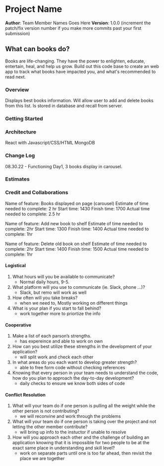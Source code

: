 # Project Name

**Author**: Team Member Names Goes Here
**Version**: 1.0.0 (increment the patch/fix version number if you make more commits past your first submission)

## What can books do?

Books are life-changing. They have the power to enlighten, educate, entertain, heal, and help us grow. Build out this code base to create an web app to track what books have impacted you, and what's recommended to read next.

### Overview

Displays best books information. Will allow user to add and delete books from this list. Is stored in database and recall from server.

### Getting Started
<!-- What are the steps that a user must take in order to build this app on their own machine and get it running? -->

### Architecture

React with Javascript/CSS/HTML
MongoDB

### Change Log

08.30.22 - Functioning Day1, 3 books display in carousel.

### Estimates
<!-- See below -->

### Credit and Collaborations
<!-- Give credit (and a link) to other people or resources that helped you build this application. -->

<!-- Name of feature:
Estimate of time needed to complete:
Start time:
Finish time:
Actual time needed to complete: -->

Name of feature: Books displayed on page (carousel)
Estimate of time needed to complete: 2 hr
Start time: 1430
Finish time: 1700
Actual time needed to complete: 2.5 hr

Name of feature: Add new book to shelf
Estimate of time needed to complete: 2hr
Start time: 1300
Finish time: 1400
Actual time needed to complete: 1hr

Name of feature: Delete old book on shelf
Estimate of time needed to complete: 2hr
Start time: 1400
Finish time: 1500
Actual time needed to complete: 1hr

#### Logistical

1. What hours will you be available to communicate?
    * Normal daily hours, 9-5.
2. What platform will you use to communicate (ie. Slack, phone …)?
    * Slack, but remo will work as well
3. How often will you take breaks?
    * when we need to, Mostly working on different things
4. What is your plan if you start to fall behind?
    * work together more to priortize the info

#### Cooperative

1. Make a list of each parson’s strengths.
    * has expereince and able to work on own
2. How can you best utilize these strengths in the development of your application?
    * will split work and check each other
3. In what areas do you each want to develop greater strength?
    * able to free form code without checking references
4. Knowing that every person in your team needs to understand the code, how do you plan to approach the day-to-day development?
    * daily checks to ensure we know both sides of code

#### Conflict Resolution

1. What will your team do if one person is pulling all the weight while the other person is not contributing?
    * we will reconvine and work through the problems
2. What will your team do if one person is taking over the project and not letting the other member contribute?
    * will bring up info to the instuctor if unable to resolve
3. How will you approach each other and the challenge of building an application knowing that it is impossible for two people to be at the exact same place in understanding and skill level?
    * work on separate parts until one is too far ahead, then revisit the place we are together
